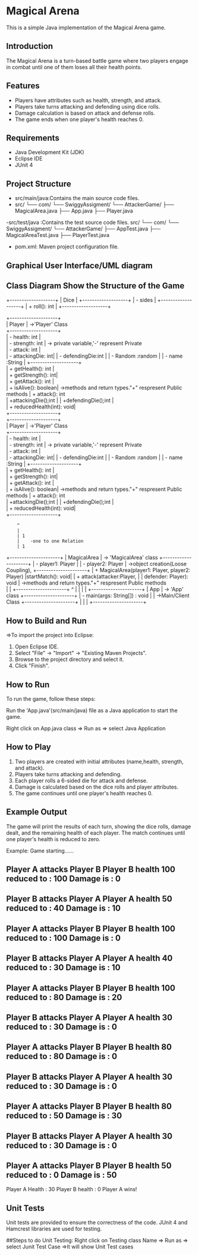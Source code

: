 # Magical Arena


This is a simple Java implementation of the Magical Arena game.


## Introduction


The Magical Arena is a turn-based battle game where two players engage in combat until one of them loses all their health points.

## Features

- Players have attributes such as health, strength, and attack.
- Players take turns attacking and defending using dice rolls.
- Damage calculation is based on attack and defense rolls.
- The game ends when one player's health reaches 0.

## Requirements
- Java Development Kit (JDK)
- Eclipse IDE
- JUnit 4

## Project Structure
- src/main/java:Contains the main source code files.
- src/
└── com/
    └── SwiggyAssigment/
        └── AttackerGame/
            ├── MagicalArea.java
            ├── App.java
            ├── Player.java
            

 -src/test/java :Contains the test source code files.
 src/
└── com/
    └── SwiggyAssigment/
        └── AttackerGame/
            ├── AppTest.java
            ├── MagicalAreaTest.java
            ├── PlayerTest.java
 
- pom.xml: Maven project configuration file.

## Graphical User Interface/UML diagram
## Class Diagram Show the Structure of the Game
+-------------------+
|      Dice         |
+-------------------+
| - sides           |
+-------------------+
| + roll(): int     |
+-------------------+

                         

+--------------------+         
|      Player        | 		->'Player' Class        
+--------------------+          
| - health: int      |          
| - strength: int    |      -> private variable,'-' represent Private  
| - attack: int      |         
| - attackingDie: int|
| - defendingDie:int |
| - Random :random   |
| -  name :String    |
+--------------------+          
| + getHealth(): int |          
| + getStrength(): int|         
| + getAttack(): int |          
| + isAlive(): boolean|      ->methods and return types."+" respresent Public methods 
| + attack(): int  
| +attackingDie();int |
| +defendingDie();int |     
| + reducedHealth(int): void|         
+--------------------+  
+--------------------+         
|      Player        | 		->'Player' Class        
+--------------------+          
| - health: int      |          
| - strength: int    |      -> private variable,'-' represent Private  
| - attack: int      |         
| - attackingDie: int|
| - defendingDie:int |
| - Random :random   |
| -  name :String    |
+--------------------+          
| + getHealth(): int |          
| + getStrength(): int|         
| + getAttack(): int |          
| + isAlive(): boolean|      ->methods and return types."+" respresent Public methods 
| + attack(): int  
| +attackingDie();int |
| +defendingDie();int |     
| + reducedHealth(int): void|         
+--------------------+         

        ^
        |
        | 1
        |    -one to one Relation
        | 1
+---------------------+
|      MagicalArea    |		-> 'MagicalArea' class 
+---------------------+
| - player1: Player   |
| - player2: Player   |		->object creation(Loose Coupling),
+---------------------+
| + MagicalArea(player1: Player, player2: Player)
|startMatch(): void|
| + attack(attacker:Player,    |
|      defender: Player): void | ->methods and return types."+" respresent Public methods   
|                     |
+---------------------+
        ^
        |
        | 
        |
        | 
+---------------------+
|       App           |				-> 'App' class
+---------------------+
| - main(args: String[]) : void |
                      |              ->Main/Client Class
+---------------------+
|                     |
|
+---------------------+

## How to Build and Run

=>To import the project into Eclipse:
1. Open Eclipse IDE.
2. Select "File" -> "Import" -> "Existing Maven Projects".
3. Browse to the project directory and select it.
4. Click "Finish".

## How to Run

To run the game, follow these steps:

Run the 'App.java'(src/main/java) file as a Java application to start the game.

Right click on App.java class => Run as => select Java Application

## How to Play

1. Two players are created with initial attributes (name,health, strength, and attack).
2. Players take turns attacking and defending.
3. Each player rolls a 6-sided die for attack and defense.
4. Damage is calculated based on the dice rolls and player attributes.
5. The game continues until one player's health reaches 0.

## Example Output
The game will print the results of each turn, showing the dice rolls, damage dealt, and the remaining health of each player. The match continues until one player's health is reduced to zero.

Example:
Game starting......

Player A attacks Player B
Player B health 100 reduced to  : 100
Damage is : 0
-------------------------------------------
Player B attacks Player A
Player A health 50 reduced to  : 40
Damage is : 10
-------------------------------------------
Player A attacks Player B
Player B health 100 reduced to  : 100
Damage is : 0
-------------------------------------------
Player B attacks Player A
Player A health 40 reduced to  : 30
Damage is : 10
-------------------------------------------
Player A attacks Player B
Player B health 100 reduced to  : 80
Damage is : 20
-------------------------------------------
Player B attacks Player A
Player A health 30 reduced to  : 30
Damage is : 0
-------------------------------------------
Player A attacks Player B
Player B health 80 reduced to  : 80
Damage is : 0
-------------------------------------------
Player B attacks Player A
Player A health 30 reduced to  : 30
Damage is : 0
-------------------------------------------
Player A attacks Player B
Player B health 80 reduced to  : 50
Damage is : 30
-------------------------------------------
Player B attacks Player A
Player A health 30 reduced to  : 30
Damage is : 0
-------------------------------------------
Player A attacks Player B
Player B health 50 reduced to  : 0
Damage is : 50
-----------------------------------------
Player A Health : 30
Player B health : 0
Player A wins!

## Unit Tests
Unit tests are provided to ensure the correctness of the code. JUnit 4 and Hamcrest libraries are used for testing.

##Steps to do Unit Testing:
Right click on Testing class Name => Run as => select Junit Test Case =>It will show Unit Test cases

